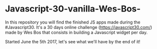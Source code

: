 # Javascript-30-vanilla-Wes-Bos-

In this repository you will find the finished JS apps made during the #Javascript30. It's a 30 days online challenge (https://javascript30.com/) made by Wes Bos that consists in building a Javascript widget per day.

Started June the 5th 2017, let's see what we'll have by the end of it!

